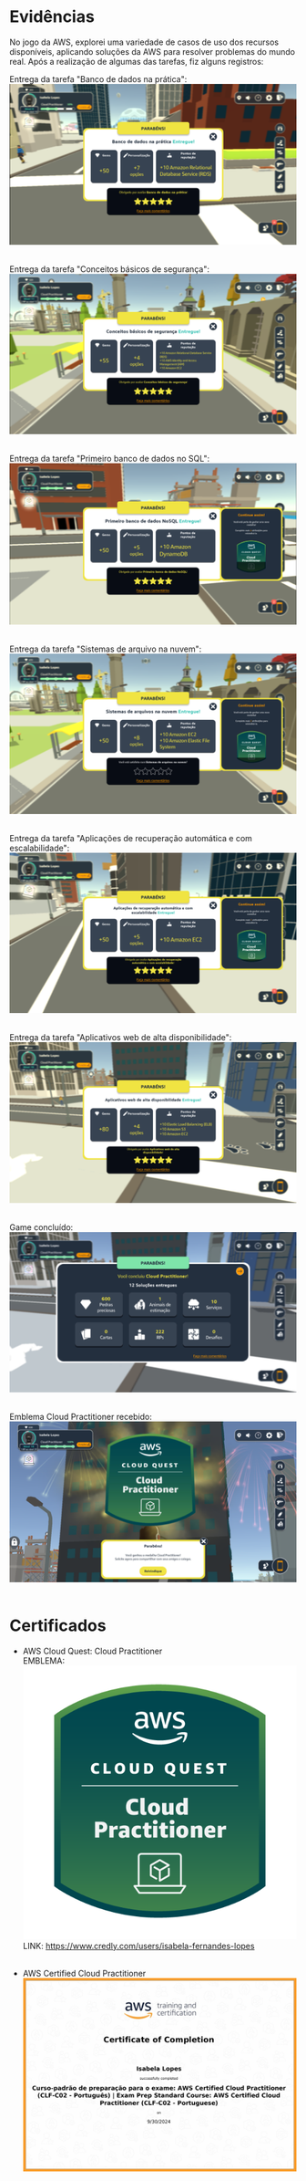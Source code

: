 # Evidências

No jogo da AWS, explorei uma variedade de casos de uso dos recursos disponíveis, aplicando soluções da AWS para resolver problemas do mundo real. Após a realização de algumas das tarefas, fiz alguns registros:

Entrega da tarefa "Banco de dados na prática":
![Evidencia 1](evidencias/evidencia_1.webp)<br></br>

Entrega da tarefa "Conceitos básicos de segurança":
![Evidencia 2](evidencias/evidencia_2.webp)<br></br>

Entrega da tarefa "Primeiro banco de dados no SQL":
![Evidencia 3](evidencias/evidencia_3.webp)<br></br>

Entrega da tarefa "Sistemas de arquivo na nuvem":
![Evidencia 4](evidencias/evidencia_4.webp)<br></br>

Entrega da tarefa "Aplicações de recuperação automática e com escalabilidade":
![Evidencia 5](evidencias/evidencia_5.webp)<br></br>

Entrega da tarefa "Aplicativos web de alta disponibilidade":
![Evidencia 6](evidencias/evidencia_6.webp)<br></br>

Game concluído:
![Evidencia 7](evidencias/evidencia_7.webp)<br></br>

Emblema Cloud Practitioner recebido:
![Evidencia 8](evidencias/evidencia_8.webp)<br></br>


# Certificados

- AWS Cloud Quest: Cloud Practitioner   
EMBLEMA:  
![AWS Partner: Accreditation](certificados/aws-cloud-quest-cloud-practitioner.png)  
LINK: https://www.credly.com/users/isabela-fernandes-lopes<br></br>

- AWS Certified Cloud Practitioner  
![AWS Certified Cloud Practitioner](certificados/AWS_Certified_Cloud_Practitioner.png)<br></br>






